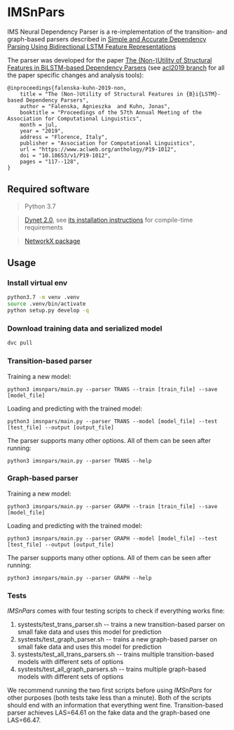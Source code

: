 # IMSnPars

IMS Neural Dependency Parser is a re-implementation of the transition- and graph-based parsers described in [Simple and Accurate Dependency Parsing
Using Bidirectional LSTM Feature Representations](https://aclweb.org/anthology/Q16-1023)

The parser was developed for the paper [The (Non-)Utility of Structural Features in BiLSTM-based
Dependency Parsers](https://www.aclweb.org/anthology/P19-1012) (see [acl2019 branch](https://github.com/AgnieszkaFalenska/IMSnPars/tree/acl2019) for all the paper specific changes and analysis tools):

```
@inproceedings{falenska-kuhn-2019-non,
    title = "The (Non-)Utility of Structural Features in {B}i{LSTM}-based Dependency Parsers",
    author = "Falenska, Agnieszka  and Kuhn, Jonas",
    booktitle = "Proceedings of the 57th Annual Meeting of the Association for Computational Linguistics",
    month = jul,
    year = "2019",
    address = "Florence, Italy",
    publisher = "Association for Computational Linguistics",
    url = "https://www.aclweb.org/anthology/P19-1012",
    doi = "10.18653/v1/P19-1012",
    pages = "117--128",
}
```

## Required software

> Python 3.7

> [Dynet 2.0](http://dynet.io/), see [its installation instructions](https://github.com/clab/dynet/#installation) for compile-time requirements

> [NetworkX package](https://networkx.github.io/)

## Usage

### Install virtual env

```sh
python3.7 -m venv .venv
source .venv/bin/activate
python setup.py develop -q
```

### Download training data and serialized model

```sh
dvc pull
```

### Transition-based parser

Training a new model:
```
python3 imsnpars/main.py --parser TRANS --train [train_file] --save [model_file]
```

Loading and predicting with the trained model:
```
python3 imsnpars/main.py --parser TRANS --model [model_file] --test  [test_file] --output [output_file]
```

The parser supports many other options. All of them can be seen after running:
```
python3 imsnpars/main.py --parser TRANS --help
```

### Graph-based parser

Training a new model:
```
python3 imsnpars/main.py --parser GRAPH --train [train_file] --save [model_file]
```

Loading and predicting with the trained model:
```
python3 imsnpars/main.py --parser GRAPH --model [model_file] --test  [test_file] --output [output_file]
```

The parser supports many other options. All of them can be seen after running:
```
python3 imsnpars/main.py --parser GRAPH --help
```

### Tests

*IMSnPars* comes with four testing scripts to check if everything works fine:
1. systests/test_trans_parser.sh -- trains a new transition-based parser on small fake data and uses this model for prediction
2. systests/test_graph_parser.sh -- trains a new graph-based parser on small fake data and uses this model for prediction
3. systests/test_all_trans_parsers.sh -- trains multiple transition-based models with different sets of options
4. systests/test_all_graph_parsers.sh -- trains multiple graph-based models with different sets of options

We recommend running the two first scripts before using *IMSnPars* for other purposes (both tests take less than a minute). Both of the scripts should end with an information that everything went fine. Transition-based parser achieves LAS=64.61 on the fake data and the graph-based one LAS=66.47.
